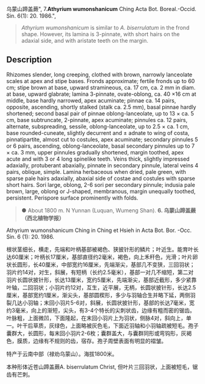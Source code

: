 乌蒙山蹄盖蕨",
7.**Athyrium wumonshanicum** Ching Acta Bot. Boreal.-Occid. Sin. 6(1): 20. 1986.",

> *Athyrium wumonshanicum* is similar to *A. biserrulatum* in the frond shape. However, its lamina is 3-pinnate, with short hairs on the adaxial side, and with aristate teeth on the margin.

## Description
Rhizomes slender, long creeping, clothed with brown, narrowly lanceolate scales at apex and stipe bases. Fronds approximate; fertile fronds up to 60 cm; stipe brown at base, upward stramineous, ca. 17 cm, ca. 2 mm in diam. at base, upward glabrate; lamina 3-pinnate, ovate-oblong, ca. 40 ×16 cm at middle, base hardly narrowed, apex acuminate; pinnae ca. 14 pairs, opposite, ascending, shortly stalked (stalk ca. 2.5 mm), basal pinnae hardly shortened; second basal pair of pinnae oblong-lanceolate, up to 13 × ca. 5 cm, base subtruncate, 2-pinnate, apex acuminate; pinnules ca. 12 pairs, alternate, subspreading, sessile, oblong-lanceolate, up to 2.5 × ca. 1 cm, base rounded-cuneate, slightly decurrent and ± adnate to wing of costa, pinnatipartite, almost cut to costules, apex acuminate; secondary pinnules 5 or 6 pairs, ascending, oblong-lanceolate, basal secondary pinnules up to 7 × ca. 3 mm, upper pinnules gradually shortened, margin toothed, apex acute and with 3 or 4 long spinelike teeth. Veins thick, slightly impressed adaxially, protuberant abaxially, pinnate in secondary pinnule, lateral veins 4 pairs, oblique, simple. Lamina herbaceous when dried, pale green, with sparse pale hairs adaxially, abaxial side of costae and costules with sparse short hairs. Sori large, oblong, 2-6 sori per secondary pinnule; indusia pale brown, large, oblong or J-shaped, membranous, margin unequally toothed, persistent. Perispore surface prominently with folds.

> ● About 1800 m. N Yunnan (Luquan, Wumeng Shan).
**6. 乌蒙山蹄盖蕨（西北植物学报）**

Athyrium wumonshanicum Ching in Ching et Hsieh in Acta Bot. Bor. -Occ. Sin. 6 (1): 20. 1986.

根状茎细长，横走，先端和叶柄基部被褐色、狭披针形的鳞片；叶近生。能育叶长达60厘米；叶柄长17厘米，基部直径约2毫米，褐色，向上禾秆色，光滑；叶片卵状长圆形，长40厘米，中部宽约16厘米，先端渐尖，基部几不变狭，三回羽状；羽片约14对，对生，斜展，有短柄（长约2.5毫米），基部一对几不缩短，第二对羽片长圆状披针形，长达13厘米，宽约5厘米，先端渐尖，基部近截形，多少紧靠叶轴，二回羽状；小羽片约12对，互生，近平展，无柄，长圆状披针形，长达2.5厘米，基部宽约1厘米，渐尖头，基部圆楔形，多少与羽轴合生并略下延，两侧羽裂几达小羽轴；末回小羽片5-6对，斜展，长圆状披针形，基部的长达7毫米，宽约3毫米，向上的渐短，尖头，有3-4个特长的尖刺状齿，边缘有粗而密的锯齿。叶脉粗，上面微凹，下面隆起，在末回小羽片上为羽状，侧脉4对，斜向上，单一。叶干后草质，灰绿色，上面略被灰色毛，下面近羽轴和小羽轴疏被短毛。孢子囊群大，长圆形，每末回小羽片2-6枚；囊群盖大，与囊群同形或弯钩形，灰褐色，膜质，边缘有不规则的齿，宿存。孢子周壁表面有明显的褶皱。

特产于云南中部（禄劝乌蒙山）。海拔1800米。

本种形体近苍山蹄盖蕨A. biserrulatum Christ, 但叶片三回羽状，上面被短毛，锯齿有芒刺。
